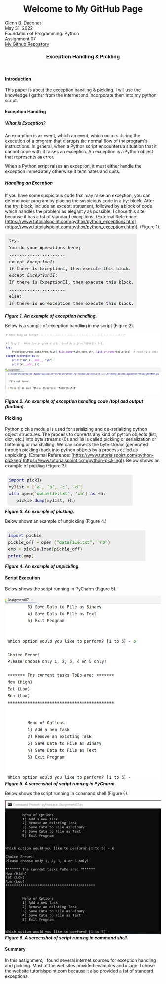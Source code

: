<h1 align = "center"> Welcome to My GitHub Page</h1>

Glenn B. Dacones  
May 31, 2022  
Foundation of Programming: Python  
Assignment 07  
[My Github Repository](https://github.com/uwpce-Dgbjccd05/IntroToProg-Python-Mod07)
<br/>
<h3 align = "center">Exception Handling & Pickling</h3>
<br/>

#### Introduction  
This paper is about the exception handling & pickling. I will use the knowledge I gather from the internet and incorporate them into my python script.

#### Exception Handling
##### What is Exception?
An exception is an event,  which  an event, which occurs during the execution of a program that disrupts the normal flow of the program's instructions. In general, when a Python script encounters a situation that it cannot cope with, it raises an exception. An exception is a Python object that represents an error.

When a Python script raises an exception, it must either handle the exception immediately otherwise it terminates and quits.

##### Handling an Exception
If you have some suspicious code that may raise an exception, you can defend your program by placing the suspicious code in a try: block. After the try: block, include an except: statement, followed by a block of code which handles the problem as elegantly as possible. I chose this site because it has a list of standard exceptions. (External Reference: [https://www.tutorialspoint.com/python/python_exceptions.htm](https://www.tutorialspoint.com/python/python_exceptions.htm)). (Figure 1).

![Exception Handling](https://github.com/uwpce-Dgbjccd05/IntroToProg-Python-Mod07/blob/main/docs/images/try_except.png?raw=true "Exception Handling")

***Figure 1. An example of exception handling.***

Below is a sample of exception handling in my script (Figure 2).
<br/>
<br/>
![Exception Handling](https://github.com/uwpce-Dgbjccd05/IntroToProg-Python-Mod07/blob/main/docs/images/try_except_code.png?raw=true "Exception Handling")
![Exception Handling](https://github.com/uwpce-Dgbjccd05/IntroToProg-Python-Mod07/blob/main/docs/images/exception_handling_output.png?raw=true "Exception Handling")

***Figure 2. An example of exception handling code (top) and output (bottom).***

#### Pickling
Python pickle module is used for serializing and de-serializing python object structures. The process to converts any kind of python objects (list, dict, etc.) into byte streams (0s and 1s) is called pickling or serialization or flattening or marshalling. We can converts the byte stream (generated through pickling) back into python objects by a process called as unpickling. (External Reference: [https://www.tutorialspoint.com/python-pickling](https://www.tutorialspoint.com/python-pickling)). Below shows an example of pickling (Figure 3).

![Pickling](https://github.com/uwpce-Dgbjccd05/IntroToProg-Python-Mod07/blob/main/docs/images/pickling.png?raw=true "Pickling")  
***Figure 3. An example of pickling.***  

Below shows an example of unpickling (Figure 4.)  

![Unpickling](https://github.com/uwpce-Dgbjccd05/IntroToProg-Python-Mod07/blob/main/docs/images/unpickling.png?raw=true "Unickling")  
***Figure 4. An example of unpickling.***  

#### Script Execution
Below shows the script running in PyCharm (Figure 5). 

![PyCharm](https://github.com/uwpce-Dgbjccd05/IntroToProg-Python-Mod07/blob/main/docs/images/PyCharm_Script.png?raw=true "PyCharm")  
***Figure 5. A screenshot of script running in PyCharm.***  

Below shows the script running in command shell (Figure 6).  

![Command](https://github.com/uwpce-Dgbjccd05/IntroToProg-Python-Mod07/blob/main/docs/images/CommandShell_Script.png?raw=true "Command")  
***Figure 6. A screenshot of script running in command shell.***  

#### Summary
In this assignment, I found several internet sources for exception handling and pickling. Most of the websites provided examples and usage. I chose the website tutorialspoint.com because it also provided a list of standard exceptions.

